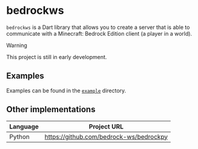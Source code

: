 # bedrockws

`bedrockws` is a Dart library that allows you to create a server that is able
to communicate with a Minecraft: Bedrock Edition client (a player in a world).

> [!WARNING]
> This project is still in early development.


## Examples

Examples can be found in the [`example`][Examples] directory.


## Other implementations

| Language | Project URL                               |
|----------|-------------------------------------------|
| Python   | <https://github.com/bedrock-ws/bedrockpy> |

[Examples]: https://github.com/bedrock-ws/bedrockws-dart/tree/main/example
